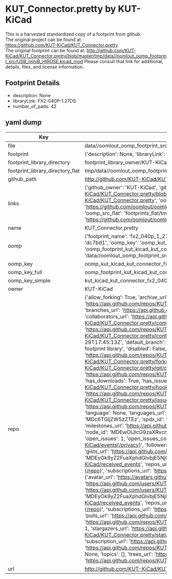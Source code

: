 # KUT_Connector.pretty by KUT-KiCad  
This is a harvested standardized copy of a footprint from github.  
The original project can be found at:  
https://github.com/KUT-KiCad/KUT_Connector.pretty  
The original footprint can be found at:
http://github.com/KUT-KiCad/KUT_Connector.pretty/blob/master/tmp/data//oomlout_oomp_footprint_src/USB_miniB_HIROSE.kicad_mod
Please consult that link for additional, details, files, and license information.  
## Footprint Details
* description: None  
* libraryLink: FX2-040P-1.27DS  
* number_of_pads: 42  
## yaml dump  
| Key | Value |  
| --- | --- |  
| file | data//oomlout_oomp_footprint_src/KUT_Connector.pretty/FX2-040P-1.27DS.kicad_mod |  
| footprint | {'description': None, 'libraryLink': 'FX2-040P-1.27DS', 'number_of_pads': 42} |  
| footprint_library_directory | footprint_library_owner/KUT-KiCad_KUT_Connector.pretty |  
| footprint_library_directory_flat | tmp/data//oomlout_oomp_footprint_src/footprints_flat/kut_kicad_kut_connector_fx2_040p_1_27ds/working |  
| github_path | http://github.com/KUT-KiCad/KUT_Connector.pretty/blob/master/tmp/data//oomlout_oomp_footprint_src/FX2-040P-1.27DS.kicad_mod |  
| links | {'github_owner': 'KUT-KiCad', 'github_repo_name': 'KUT_Connector.pretty', 'github_src': 'http://github.com/KUT-KiCad/KUT_Connector.pretty/blob/master/tmp/data//oomlout_oomp_footprint_src/USB_miniB_HIROSE.kicad_mod', 'github_src_repo': 'https://github.com/KUT-KiCad/KUT_Connector.pretty', 'oomp_bot': 'tmp/data//oomlout_oomp_footprint_src/footprints/kut_kicad_kut_connector_fx2_040p_1_27ds/working', 'oomp_bot_github': 'https://github.com/oomlout/oomlout_oomp_footprint_bot/tree/main/tmp/data//oomlout_oomp_footprint_src/footprints/kut_kicad_kut_connector_fx2_040p_1_27ds/working', 'oomp_src_flat': 'footprints_flat/tmp/data//oomlout_oomp_footprint_src/footprints_flat/kut_kicad_kut_connector_fx2_040p_1_27ds/working', 'oomp_src_flat_github': 'https://github.com/oomlout/oomlout_oomp_footprint_src/tree/main/tmp/data//oomlout_oomp_footprint_src/footprints_flat/kut_kicad_kut_connector_fx2_040p_1_27ds/working'} |  
| name | KUT_Connector.pretty |  
| oomp | {'footprint_name': 'fx2_040p_1_27ds', 'library_name': 'kut_connector', 'md5': 'dc7bd120cff9bdb0737853074fd42232', 'md5_10': 'dc7bd120cf', 'md5_5': 'dc7bd', 'md5_6': 'dc7bd1', 'oomp_key': 'oomp_kut_kicad_kut_connector_fx2_040p_1_27ds', 'oomp_key_extra': 'oomp_footprint_kut_kicad_kut_connector_fx2_040p_1_27ds', 'oomp_key_full': 'oomp_footprint_kut_kicad_kut_connector_fx2_040p_1_27ds_dc7bd1', 'oomp_key_simple': 'kut_kicad_kut_connector_fx2_040p_1_27ds', 'original_filename': 'data//oomlout_oomp_footprint_src/KUT_Connector.pretty/FX2-040P-1.27DS.kicad_mod', 'owner_name': 'kut_kicad'} |  
| oomp_key | oomp_kut_kicad_kut_connector_fx2_040p_1_27ds |  
| oomp_key_full | oomp_footprint_kut_kicad_kut_connector_fx2_040p_1_27ds |  
| oomp_key_simple | kut_kicad_kut_connector_fx2_040p_1_27ds |  
| owner | KUT-KiCad |  
| repo | {'allow_forking': True, 'archive_url': 'https://api.github.com/repos/KUT-KiCad/KUT_Connector.pretty/{archive_format}{/ref}', 'archived': False, 'assignees_url': 'https://api.github.com/repos/KUT-KiCad/KUT_Connector.pretty/assignees{/user}', 'blobs_url': 'https://api.github.com/repos/KUT-KiCad/KUT_Connector.pretty/git/blobs{/sha}', 'branches_url': 'https://api.github.com/repos/KUT-KiCad/KUT_Connector.pretty/branches{/branch}', 'clone_url': 'https://github.com/KUT-KiCad/KUT_Connector.pretty.git', 'collaborators_url': 'https://api.github.com/repos/KUT-KiCad/KUT_Connector.pretty/collaborators{/collaborator}', 'comments_url': 'https://api.github.com/repos/KUT-KiCad/KUT_Connector.pretty/comments{/number}', 'commits_url': 'https://api.github.com/repos/KUT-KiCad/KUT_Connector.pretty/commits{/sha}', 'compare_url': 'https://api.github.com/repos/KUT-KiCad/KUT_Connector.pretty/compare/{base}...{head}', 'contents_url': 'https://api.github.com/repos/KUT-KiCad/KUT_Connector.pretty/contents/{+path}', 'contributors_url': 'https://api.github.com/repos/KUT-KiCad/KUT_Connector.pretty/contributors', 'created_at': '2016-05-29T17:45:13Z', 'default_branch': 'master', 'deployments_url': 'https://api.github.com/repos/KUT-KiCad/KUT_Connector.pretty/deployments', 'description': 'KiCad Connector footprint library', 'disabled': False, 'downloads_url': 'https://api.github.com/repos/KUT-KiCad/KUT_Connector.pretty/downloads', 'events_url': 'https://api.github.com/repos/KUT-KiCad/KUT_Connector.pretty/events', 'fork': False, 'forks': 0, 'forks_count': 0, 'forks_url': 'https://api.github.com/repos/KUT-KiCad/KUT_Connector.pretty/forks', 'full_name': 'KUT-KiCad/KUT_Connector.pretty', 'git_commits_url': 'https://api.github.com/repos/KUT-KiCad/KUT_Connector.pretty/git/commits{/sha}', 'git_refs_url': 'https://api.github.com/repos/KUT-KiCad/KUT_Connector.pretty/git/refs{/sha}', 'git_tags_url': 'https://api.github.com/repos/KUT-KiCad/KUT_Connector.pretty/git/tags{/sha}', 'git_url': 'git://github.com/KUT-KiCad/KUT_Connector.pretty.git', 'has_discussions': False, 'has_downloads': True, 'has_issues': True, 'has_pages': False, 'has_projects': True, 'has_wiki': True, 'homepage': None, 'hooks_url': 'https://api.github.com/repos/KUT-KiCad/KUT_Connector.pretty/hooks', 'html_url': 'https://github.com/KUT-KiCad/KUT_Connector.pretty', 'id': 59956208, 'is_template': False, 'issue_comment_url': 'https://api.github.com/repos/KUT-KiCad/KUT_Connector.pretty/issues/comments{/number}', 'issue_events_url': 'https://api.github.com/repos/KUT-KiCad/KUT_Connector.pretty/issues/events{/number}', 'issues_url': 'https://api.github.com/repos/KUT-KiCad/KUT_Connector.pretty/issues{/number}', 'keys_url': 'https://api.github.com/repos/KUT-KiCad/KUT_Connector.pretty/keys{/key_id}', 'labels_url': 'https://api.github.com/repos/KUT-KiCad/KUT_Connector.pretty/labels{/name}', 'language': None, 'languages_url': 'https://api.github.com/repos/KUT-KiCad/KUT_Connector.pretty/languages', 'license': {'key': 'mit', 'name': 'MIT License', 'node_id': 'MDc6TGljZW5zZTEz', 'spdx_id': 'MIT', 'url': 'https://api.github.com/licenses/mit'}, 'merges_url': 'https://api.github.com/repos/KUT-KiCad/KUT_Connector.pretty/merges', 'milestones_url': 'https://api.github.com/repos/KUT-KiCad/KUT_Connector.pretty/milestones{/number}', 'mirror_url': None, 'name': 'KUT_Connector.pretty', 'network_count': 0, 'node_id': 'MDEwOlJlcG9zaXRvcnk1OTk1NjIwOA==', 'notifications_url': 'https://api.github.com/repos/KUT-KiCad/KUT_Connector.pretty/notifications{?since,all,participating}', 'open_issues': 1, 'open_issues_count': 1, 'organization': {'avatar_url': 'https://avatars.githubusercontent.com/u/19647057?v=4', 'events_url': 'https://api.github.com/users/KUT-KiCad/events{/privacy}', 'followers_url': 'https://api.github.com/users/KUT-KiCad/followers', 'following_url': 'https://api.github.com/users/KUT-KiCad/following{/other_user}', 'gists_url': 'https://api.github.com/users/KUT-KiCad/gists{/gist_id}', 'gravatar_id': '', 'html_url': 'https://github.com/KUT-KiCad', 'id': 19647057, 'login': 'KUT-KiCad', 'node_id': 'MDEyOk9yZ2FuaXphdGlvbjE5NjQ3MDU3', 'organizations_url': 'https://api.github.com/users/KUT-KiCad/orgs', 'received_events_url': 'https://api.github.com/users/KUT-KiCad/received_events', 'repos_url': 'https://api.github.com/users/KUT-KiCad/repos', 'site_admin': False, 'starred_url': 'https://api.github.com/users/KUT-KiCad/starred{/owner}{/repo}', 'subscriptions_url': 'https://api.github.com/users/KUT-KiCad/subscriptions', 'type': 'Organization', 'url': 'https://api.github.com/users/KUT-KiCad'}, 'owner': {'avatar_url': 'https://avatars.githubusercontent.com/u/19647057?v=4', 'events_url': 'https://api.github.com/users/KUT-KiCad/events{/privacy}', 'followers_url': 'https://api.github.com/users/KUT-KiCad/followers', 'following_url': 'https://api.github.com/users/KUT-KiCad/following{/other_user}', 'gists_url': 'https://api.github.com/users/KUT-KiCad/gists{/gist_id}', 'gravatar_id': '', 'html_url': 'https://github.com/KUT-KiCad', 'id': 19647057, 'login': 'KUT-KiCad', 'node_id': 'MDEyOk9yZ2FuaXphdGlvbjE5NjQ3MDU3', 'organizations_url': 'https://api.github.com/users/KUT-KiCad/orgs', 'received_events_url': 'https://api.github.com/users/KUT-KiCad/received_events', 'repos_url': 'https://api.github.com/users/KUT-KiCad/repos', 'site_admin': False, 'starred_url': 'https://api.github.com/users/KUT-KiCad/starred{/owner}{/repo}', 'subscriptions_url': 'https://api.github.com/users/KUT-KiCad/subscriptions', 'type': 'Organization', 'url': 'https://api.github.com/users/KUT-KiCad'}, 'private': False, 'pulls_url': 'https://api.github.com/repos/KUT-KiCad/KUT_Connector.pretty/pulls{/number}', 'pushed_at': '2019-04-25T10:09:45Z', 'releases_url': 'https://api.github.com/repos/KUT-KiCad/KUT_Connector.pretty/releases{/id}', 'size': 29, 'ssh_url': 'git@github.com:KUT-KiCad/KUT_Connector.pretty.git', 'stargazers_count': 1, 'stargazers_url': 'https://api.github.com/repos/KUT-KiCad/KUT_Connector.pretty/stargazers', 'statuses_url': 'https://api.github.com/repos/KUT-KiCad/KUT_Connector.pretty/statuses/{sha}', 'subscribers_count': 8, 'subscribers_url': 'https://api.github.com/repos/KUT-KiCad/KUT_Connector.pretty/subscribers', 'subscription_url': 'https://api.github.com/repos/KUT-KiCad/KUT_Connector.pretty/subscription', 'svn_url': 'https://github.com/KUT-KiCad/KUT_Connector.pretty', 'tags_url': 'https://api.github.com/repos/KUT-KiCad/KUT_Connector.pretty/tags', 'teams_url': 'https://api.github.com/repos/KUT-KiCad/KUT_Connector.pretty/teams', 'temp_clone_token': None, 'topics': [], 'trees_url': 'https://api.github.com/repos/KUT-KiCad/KUT_Connector.pretty/git/trees{/sha}', 'updated_at': '2019-04-25T10:09:47Z', 'url': 'https://api.github.com/repos/KUT-KiCad/KUT_Connector.pretty', 'visibility': 'public', 'watchers': 1, 'watchers_count': 1, 'web_commit_signoff_required': False} |  
| url | http://github.com/KUT-KiCad/KUT_Connector.pretty |  

